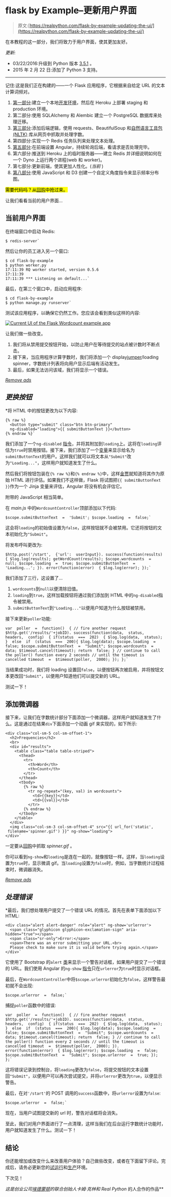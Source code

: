 # flask by Example–更新用户界面

> 原文:[https://realpython.com/flask-by-example-updating-the-ui/](https://realpython.com/flask-by-example-updating-the-ui/)

在本教程的这一部分，我们将致力于用户界面，使其更加友好。

*更新:*

*   03/22/2016:升级到 Python 版本 [3.5.1](https://www.python.org/downloads/release/python-351/) 。
*   2015 年 2 月 22 日:添加了 Python 3 支持。

* * *

记住:这是我们正在构建的——一个 Flask 应用程序，它根据来自给定 URL 的文本计算词频对。

1.  [第一部分](/flask-by-example-part-1-project-setup/):建立一个本地[开发环境](https://realpython.com/effective-python-environment/)，然后在 Heroku 上部署 staging 和 production 环境。
2.  第二部分:使用 SQLAlchemy 和 Alembic 建立一个 PostgreSQL 数据库来处理迁移。
3.  [第三部分](/flask-by-example-part-3-text-processing-with-requests-beautifulsoup-nltk/):添加后端逻辑，使用 requests、BeautifulSoup 和[自然语言工具包(NLTK)](https://realpython.com/nltk-nlp-python/) 库从网页中抓取并处理字数。
4.  第四部分:实现一个 Redis 任务队列来处理文本处理。
5.  [第五部分](/flask-by-example-integrating-flask-and-angularjs/):在前端设置 Angular，持续轮询后端，看请求是否处理完毕。
6.  第六部分:推送到 Heroku 上的临时服务器——建立 Redis 并详细说明如何在一个 Dyno 上运行两个进程(web 和 worker)。
7.  第七部分:更新前端，使其更加人性化。(*当前* )
8.  [第八部分](/flask-by-example-custom-angular-directive-with-d3/):使用 JavaScript 和 D3 创建一个自定义角度指令来显示频率分布图。

<mark>需要代码吗？从[回购](https://github.com/realpython/flask-by-example/releases)中抢过来。</mark>

让我们看看当前的用户界面…

## 当前用户界面

在终端窗口中启动 Redis:

```
$ redis-server` 
```

然后让你的员工进入另一个窗口:

```
$ cd flask-by-example
$ python worker.py
17:11:39 RQ worker started, version 0.5.6
17:11:39
17:11:39 *** Listening on default...` 
```

最后，在第三个窗口中，启动应用程序:

```
$ cd flask-by-example
$ python manage.py runserver` 
```

测试该应用程序，以确保它仍然工作。您应该会看到类似这样的内容:

[![Current UI of the Flask Wordcount example app](img/ebea3449f84e29344f0d833618283e01.png)](https://files.realpython.com/media/current-ui.bf7b7a666eab.png)

让我们做一些改变。

1.  我们将从禁用提交按钮开始，以防止用户在等待提交的站点被计数时不断点击。
2.  接下来，当应用程序计算字数时，我们将添加一个 display[jumper](http://en.wikipedia.org/wiki/Throbber)/loading spinner，字数统计列表将向用户显示后端有活动发生。
3.  最后，如果无法访问该域，我们将显示一个错误。

[*Remove ads*](/account/join/)

## *更换按钮*

 *将 HTML 中的按钮更改为以下内容:

```
{% raw %}
  <button type="submit" class="btn btn-primary"
  ng-disabled="loading">{{ submitButtonText }}</button>
{% endraw %}` 
```

我们添加了一个`ng-disabled` [指令](https://code.angularjs.org/1.4.9/docs/api/ng/directive/ngDisabled)，并将其附加到`loading`上。这将在`loading`评估为`true`时禁用按钮。接下来，我们添加了一个[变量](https://realpython.com/python-variables/)来显示给名为`submitButtonText`的用户。这样我们就可以将文本从`"Submit"`改为`"Loading..."`，这样用户就知道发生了什么。

然后我们将按钮包装在`{% raw %}`和`{% endraw %}`中，这样[金贾](https://realpython.com/primer-on-jinja-templating/)就知道将其作为原始 HTML 进行评估。如果我们不这样做，Flask 将试图把`{{ submitButtonText }}`作为一个 Jinja 变量来评估，Angular 将没有机会评估它。

附带的 JavaScript 相当简单。

在 *main.js* 中的`WordcountController`顶部添加以下代码:

```
$scope.submitButtonText  =  'Submit'; $scope.loading  =  false;` 
```

这会将`loading`的初始值设置为`false`，这样按钮就不会被禁用。它还将按钮的文本初始化为`"Submit"`。

将发布呼叫更改为:

```
$http.post('/start',  {'url':  userInput}). success(function(results)  { $log.log(results); getWordCount(results); $scope.wordcounts  =  null; $scope.loading  =  true; $scope.submitButtonText  =  'Loading...'; }). error(function(error)  { $log.log(error); });` 
```

我们添加了三行，这设置了…

1.  `wordcounts`到`null`以便清除旧值。
2.  `loading`到`true`，这样加载按钮将通过我们添加到 HTML 中的`ng-disabled`指令被禁用。
3.  `submitButtonText`到`"Loading..."`以便用户知道为什么按钮被禁用。

接下来更新`poller`功能:

```
var  poller  =  function()  { // fire another request $http.get('/results/'+jobID). success(function(data,  status,  headers,  config)  { if(status  ===  202)  { $log.log(data,  status); }  else  if  (status  ===  200){ $log.log(data); $scope.loading  =  false; $scope.submitButtonText  =  "Submit"; $scope.wordcounts  =  data; $timeout.cancel(timeout); return  false; } // continue to call the poller() function every 2 seconds // until the timeout is cancelled timeout  =  $timeout(poller,  2000); }); };` 
```

当结果成功时，我们将 loading 设置回`false`，以便按钮再次被启用，并将按钮文本更改回`"Submit"`，以便用户知道他们可以提交新的 URL。

测试一下！

## 添加微调器

接下来，让我们在字数统计部分下面添加一个微调器，这样用户就知道发生了什么。这是通过在结果`div`下面添加一个动画 gif 来实现的，如下所示:

```
<div class="col-sm-5 col-sm-offset-1">
  <h2>Frequencies</h2>
  <br>
  <div id="results">
    <table class="table table-striped">
      <thead>
        <tr>
          <th>Word</th>
          <th>Count</th>
        </tr>
      </thead>
      <tbody>
        {% raw %}
          <tr ng-repeat="(key, val) in wordcounts">
            <td>{{key}}</td>
            <td>{{val}}</td>            
          </tr>
        {% endraw %}
      </tbody>
    </table>
  </div>
  <img class="col-sm-3 col-sm-offset-4" src="{{ url_for('static',
 filename='spinner.gif') }}" ng-show="loading">
</div>` 
```

一定要从[回购](https://github.com/realpython/flask-by-example/tree/master/static)中抓取 *spinner.gif* 。

你可以看到`ng-show`和`loading`是连在一起的，就像按钮一样。这样，当`loading`设置为`true`时，显示微调 gif。当`loading`设置为`false`时，例如，当字数统计过程结束时，微调器消失。

[*Remove ads*](/account/join/)

## *处理错误*

 *最后，我们想处理用户提交了一个错误 URL 的情况。首先在表单下面添加以下 HTML:

```
<div class="alert alert-danger" role="alert" ng-show='urlerror'>
  <span class="glyphicon glyphicon-exclamation-sign" aria-hidden="true"></span>
  <span class="sr-only">Error:</span>
  <span>There was an error submitting your URL.<br>
  Please check to make sure it is valid before trying again.</span>
</div>` 
```

它使用了 Bootstrap 的`alert` [类](http://getbootstrap.com/components/#alerts)来显示一个警告对话框，如果用户提交了一个错误的 URL。我们使用 Angular 的`ng-show` [指令](https://code.angularjs.org/1.4.9/docs/api/ng/directive/ngShow)只在`urlerror`为`true`时显示对话框。

最后，在`WordcountController`中将`$scope.urlerror`初始化为`false`，这样警告最初就不会出现:

```
$scope.urlerror  =  false;` 
```

捕捉`poller`函数中的错误:

```
var  poller  =  function()  { // fire another request $http.get('/results/'+jobID). success(function(data,  status,  headers,  config)  { if(status  ===  202)  { $log.log(data,  status); }  else  if  (status  ===  200){ $log.log(data); $scope.loading  =  false; $scope.submitButtonText  =  "Submit"; $scope.wordcounts  =  data; $timeout.cancel(timeout); return  false; } // continue to call the poller() function every 2 seconds // until the timeout is cancelled timeout  =  $timeout(poller,  2000); }). error(function(error)  { $log.log(error); $scope.loading  =  false; $scope.submitButtonText  =  "Submit"; $scope.urlerror  =  true; }); };` 
```

这将错误记录到控制台，将`loading`更改为`false`，将提交按钮的文本设置回`"Submit"`，以便用户可以再次尝试提交，并将`urlerror`更改为`true`，以便显示警告。

最后，在对`'/start'`的 POST 调用的`success`函数中，将`urlerror`设置为`false`:

```
$scope.urlerror  =  false;` 
```

现在，当用户试图提交新的 url 时，警告对话框将会消失。

至此，我们对用户界面进行了一点清理，这样当我们在后台运行字数统计功能时，用户就知道发生了什么。测试一下！

## 结论

你还能增加或改变什么来改善用户体验？自己做些改变，或者在下面留下评论。完成后，请务必更新您的[试运行](http://wordcount-stage.herokuapp.com/)和[生产](http://wordcount-pro.herokuapp.com/)环境。

下次见！

*这是创业公司[埃德蒙顿](http://startupedmonton.com/)的联合创始人卡姆·克林和 Real Python* 的人合作的作品**
